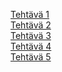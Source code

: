 [Tehtävä 1](https://users.metropolia.fi/~mikaelea/recap5/Teht1/)\
[Tehtävä 2](https://users.metropolia.fi/~mikaelea/recap5/Teht2/)\
[Tehtävä 3](https://users.metropolia.fi/~mikaelea/recap5/Teht3/)\
[Tehtävä 4](https://users.metropolia.fi/~mikaelea/recap5/Teht4/)\
[Tehtävä 5](https://users.metropolia.fi/~mikaelea/recap5/Teht5/)
